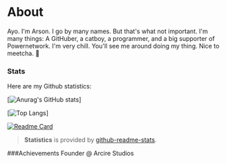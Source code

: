 <!--
**arsondog/arsondog** is a ✨ _special_ ✨ repository because its `README.md` (this file) appears on your GitHub profile.

Here are some ideas to get you started:

- 🔭 I’m currently working on ...
- 🌱 I’m currently learning ...
- 👯 I’m looking to collaborate on ...
- 🤔 I’m looking for help with ...
- 💬 Ask me about ...
- 📫 How to reach me: ...
- 😄 Pronouns: ...
- ⚡ Fun fact: ...
-->
# About
Ayo. I'm Arson. 
I go by many names. But that's what not important.
I'm many things: A GitHuber, a catboy, a programmer, and a big supporter of Powernetwork. 
I'm very chill. You'll see me around doing my thing. Nice to meetcha. 🙂


### Stats
Here are my Github statistics:


[![Anurag's GitHub stats](https://github-readme-stats.vercel.app/api?username=arsondog&show_icons=true&theme=radical)]

[![Top Langs](https://github-readme-stats.vercel.app/api/top-langs/?username=arsondog&layout=compact&theme=radical)]

[![Readme Card](https://github-readme-stats.vercel.app/api/pin/?username=arsondog&repo=Ayo&theme=radical)](https://github.com/Arson-Studios/Ayo)



> **Statistics** is provided by [github-readme-stats](https://github.com/anuraghazra/github-readme-stats).




###Achievements
Founder @ Arcire Studios 

